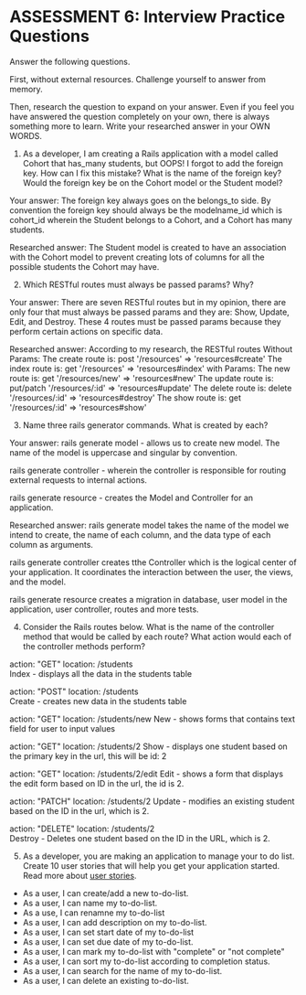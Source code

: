 # ASSESSMENT 6: Interview Practice Questions
Answer the following questions.

First, without external resources. Challenge yourself to answer from memory.

Then, research the question to expand on your answer. Even if you feel you have answered the question completely on your own, there is always something more to learn. Write your researched answer in your OWN WORDS.

1. As a developer, I am creating a Rails application with a model called Cohort that has_many students, but OOPS! I forgot to add the foreign key. How can I fix this mistake? What is the name of the foreign key? Would the foreign key be on the Cohort model or the Student model?

  Your answer:
  The foreign key always goes on the belongs_to side. By convention the foreign key should always be the modelname_id which is cohort_id wherein the Student belongs to a Cohort, and a Cohort has many students.

  Researched answer:
  The Student model is created to have an association with the Cohort model to prevent creating lots of columns for all the possible students the Cohort may have.



2. Which RESTful routes must always be passed params? Why?

  Your answer: 
  There are seven RESTful routes but in my opinion, there are only four that must always be passed params and they are: Show, Update, Edit, and Destroy. These 4 routes must be passed params because they perform certain actions on specific data.

  Researched answer:
  According to my research, the RESTful routes
  Without Params:
  The create route is: post '/resources' => 'resources#create'
  The index route is: get '/resources' => 'resources#index'
  with Params:
  The new route is: get '/resources/new' => 'resources#new'
  The update route is: put/patch '/resources/:id' => 'resources#update'
  The delete route is: delete '/resources/:id' => 'resources#destroy'
  The show route is: get '/resources/:id' => 'resources#show'


3. Name three rails generator commands. What is created by each?

  Your answer:
  rails generate model - allows us to create new model. The name of the model is uppercase and singular by convention. 

  rails generate controller - wherein the controller is responsible for routing external requests to internal actions. 

  rails generate resource - creates the Model and Controller for an application.

  Researched answer: 
  rails generate model takes the name of the model we intend to create, the name of each column, and the data type of each column as arguments.

  rails generate controller creates tthe Controller which is the logical center of your application. It coordinates the interaction between the user, the views, and the model.

  rails generate resource creates a migration in database, user model in the application, user controller, routes and more tests.




4. Consider the Rails routes below. What is the name of the controller method that would be called by each route? What action would each of the controller methods perform?

action: "GET"    location: /students  
Index - displays all the data in the students table


action: "POST"   location: /students  
Create - creates new data in the students table   

action: "GET"    location: /students/new
New - shows forms that contains text field for user to input values

action: "GET"    location: /students/2
Show - displays one student based on the primary key in the url, this will be id: 2 

action: "GET"    location: /students/2/edit
Edit - shows a form that displays the edit form based on ID in the url, the id is 2.    

action: "PATCH"  location: /students/2 
Update - modifies an existing student based on the ID in the url, which is 2.     

action: "DELETE" location: /students/2      
Destroy - Deletes one student based on the ID in the URL, which is 2.


5. As a developer, you are making an application to manage your to do list. Create 10 user stories that will help you get your application started. Read more about [user stories](https://www.atlassian.com/agile/project-management/user-stories).

- As a user, I can create/add a new to-do-list.
- As a user, I can name my to-do-list.
- As a use, I can renamne my to-do-list
- As a user, I can add description on my to-do-list.
- As a user, I can set start date of my to-do-list
- As a user, I can set due date of my to-do-list.
- As a user, I can mark my to-do-list with "complete" or "not complete"
- As a user, I can sort my to-do-list according to completion status.
- As a user, I can search for the name of my to-do-list.
- As a user, I can delete an existing to-do-list.

